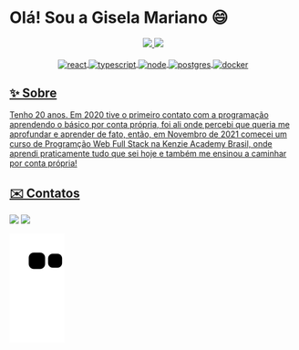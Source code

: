 # Olá! Sou a Gisela Mariano 😄

<div align="center">
  <a href="https://github.com/gisela-mariano">
  <img height="180em" src="https://github-readme-stats.vercel.app/api?username=gisela-mariano&show_icons=true&theme=dracula&include_all_commits=true&count_private=true"/>
  <img height="180em" src="https://github-readme-stats.vercel.app/api/top-langs/?username=gisela-mariano&layout=compact&langs_count=7&theme=dracula"/>
</div>

<br/>

<div align="center">
  <img align="center" alt="react" height="30" width="100" src="https://img.shields.io/badge/React-20232A?style=for-the-badge&logo=react&logoColor=61DAFB">
  <img align="center" alt="typescript" height="30" width="130" src="https://img.shields.io/badge/TypeScript-007ACC?style=for-the-badge&logo=typescript&logoColor=white">
  <img align="center" alt="node" height="30" width="100" src="https://img.shields.io/badge/Node.js-43853D?style=for-the-badge&logo=node.js&logoColor=white">
  <img align="center" alt="postgres" height="30" width="150" src="https://img.shields.io/badge/PostgreSQL-316192?style=for-the-badge&logo=postgresql&logoColor=white">
  <img align="center" alt="docker" height="30" width="100" src="https://img.shields.io/badge/docker-%230db7ed.svg?style=for-the-badge&logo=docker&logoColor=white">
</div>

##

## ✨ Sobre
Tenho 20 anos. Em 2020 tive o primeiro contato com a programação aprendendo o básico por conta própria, foi ali onde percebi que queria me aprofundar e aprender de fato, então, em Novembro de 2021 comecei um curso de Programção Web Full Stack na Kenzie Academy Brasil, onde aprendi praticamente tudo que sei hoje e também me ensinou a caminhar por conta própria!

## ✉️ Contatos
<div> 
  <a href = "mailto:gisela-mariano@hotmail.com"><img src="https://img.shields.io/badge/Hotmail-00AFF0?style=for-the-badge&logo=gmail&logoColor=white" target="_blank"></a>
  <a href="https://www.linkedin.com/in/gisela-mariano/" target="_blank"><img src="https://img.shields.io/badge/-LinkedIn-%230077B5?style=for-the-badge&logo=linkedin&logoColor=white" target="_blank"></a> 
 
![Snake animation](https://github.com/gisela-mariano/gisela-mariano/blob/output/github-contribution-grid-snake.svg)
 
</div>
